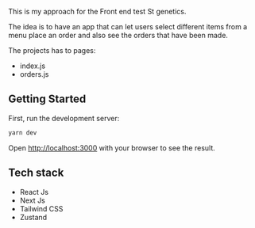 This is my approach for the Front end test St genetics.

The idea is to have an app that can let users select different items from a menu
place an order and also see the orders that have been made. 

The projects has to pages: 

- index.js
- orders.js

## Getting Started

First, run the development server:

```bash
yarn dev
```

Open [http://localhost:3000](http://localhost:3000) with your browser to see the result.


## Tech stack
- React Js
- Next Js
- Tailwind CSS
- Zustand

